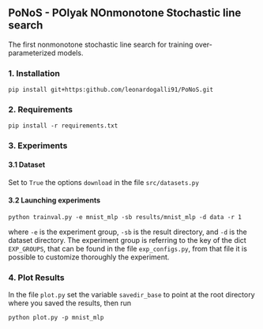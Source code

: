 ## PoNoS - POlyak NOnmonotone Stochastic line search

The first nonmonotone stochastic line search for training over-parameterized models.

### 1. Installation

`pip install git+https:github.com/leonardogalli91/PoNoS.git`

### 2. Requirements

```
pip install -r requirements.txt
```

### 3. Experiments

#### 3.1 Dataset

Set to ```True``` the options ```download``` in the file ```src/datasets.py```

#### 3.2 Launching experiments

`python trainval.py -e mnist_mlp -sb results/mnist_mlp -d data -r 1`

where `-e` is the experiment group, `-sb` is the result directory, and `-d` is the dataset directory.
The experiment group is referring to the key of the dict ```EXP_GROUPS```, that can be found in the file ```exp_configs.py```,
from that file it is possible to customize thoroughly the experiment. 

### 4. Plot Results

In the file ```plot.py``` set the variable ```savedir_base``` to point at the root directory where you saved the results, then run

`python plot.py -p mnist_mlp`



